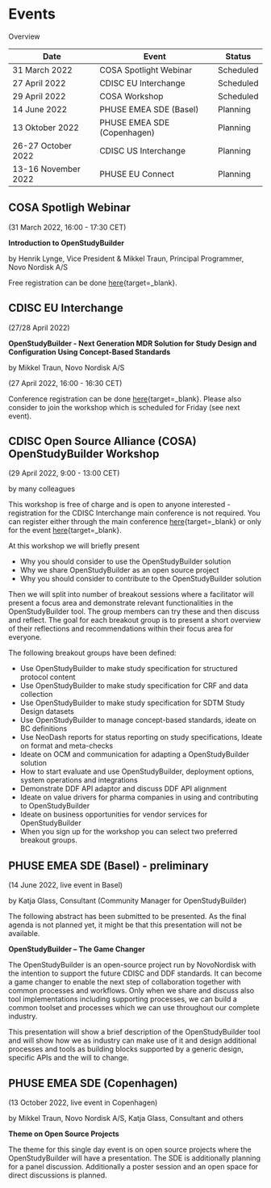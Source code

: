 # Events

Overview

Date | Event | Status 
-- | -- | -- 
31 March 2022 | COSA Spotlight Webinar | Scheduled 
27 April 2022 | CDISC EU Interchange | Scheduled 
29 April 2022 | COSA Workshop | Scheduled
14 June 2022 | PHUSE EMEA SDE (Basel) | Planning | 
13 Oktober 2022 | PHUSE EMEA SDE (Copenhagen) | Planning 
26-27 October 2022 | CDISC US Interchange |  Planning   
13-16 November 2022 | PHUSE EU Connect |  Planning 

## COSA Spotligh Webinar

(31 March 2022, 16:00 - 17:30 CET)

**Introduction to OpenStudyBuilder**

by Henrik Lynge, Vice President & Mikkel Traun, Principal Programmer, Novo Nordisk A/S

Free registration can be done [here](https://www.cdisc.org/events/webinar/cdisc-open-source-alliance-spotlight){target=_blank}.


## CDISC EU Interchange

(27/28 April 2022)

**OpenStudyBuilder - Next Generation MDR Solution for Study Design and Configuration Using Concept-Based Standards**

by Mikkel Traun, Novo Nordisk A/S

(27 April 2022, 16:00 - 16:30 CET)

Conference registration can be done [here](https://www.cdisc.org/events/interchange/2022-europe-interchange){target=_blank}. Please also consider to join the workshop which is scheduled for Friday (see next event).

## CDISC Open Source Alliance (COSA) OpenStudyBuilder Workshop

(29 April 2022, 9:00 - 13:00 CET)

by many colleagues

This workshop is free of charge and is open to anyone interested - registration for the CDISC Interchange main conference is not required. You can register either through the main conference [here](https://www.cdisc.org/events/interchange/2022-europe-interchange){target=_blank} or only for the event [here](https://www.cdisc.org/form/cosa-openstudybuilder-workshop-b){target=_blank}.

At this workshop we will briefly present

- Why you should consider to use the OpenStudyBuilder solution
- Why we share OpenStudyBuilder as an open source project
- Why you should consider to contribute to the OpenStudyBuilder solution
  
Then we will split into number of breakout sessions where a facilitator will present a focus area and demonstrate relevant functionalities in the OpenStudyBuilder tool. The group members can try these and then discuss and reflect. The goal for each breakout group is to present a short overview of their reflections and recommendations within their focus area for everyone.

The following breakout groups have been defined:

- Use OpenStudyBuilder to make study specification for structured protocol content
- Use OpenStudyBuilder to make study specification for CRF and data collection
- Use OpenStudyBuilder to make study specification for SDTM Study Design datasets
- Use OpenStudyBuilder to manage concept-based standards, ideate on BC definitions
- Use NeoDash reports for status reporting on study specifications, Ideate on format and meta-checks
- Ideate on OCM and communication for adapting a OpenStudyBuilder solution
- How to start evaluate and use OpenStudyBuilder, deployment options, system operations and integrations
- Demonstrate DDF API adaptor and discuss DDF API alignment
- Ideate on value drivers for pharma companies in using and contributing to OpenStudyBuilder
- Ideate on business opportunities for vendor services for OpenStudyBuilder
- When you sign up for the workshop you can select two preferred breakout groups.

## PHUSE EMEA SDE (Basel) - preliminary

(14 June 2022, live event in Basel)

by Katja Glass, Consultant (Community Manager for OpenStudyBuilder)

The following abstract has been submitted to be presented. As the final agenda is not planned yet, it might be that this presentation will not be available.

**OpenStudyBuilder – The Game Changer**

The OpenStudyBuilder is an open-source project run by NovoNordisk with the intention to support the future CDISC and DDF standards. It can become a game changer to enable the next step of collaboration together with common processes and workflows. Only when we share and discuss also tool implementations including supporting processes, we can build a common toolset and processes which we can use throughout our complete industry.

This presentation will show a brief description of the OpenStudyBuilder tool and will show how we as industry can make use of it and design additional processes and tools as building blocks supported by a generic design, specific APIs and the will to change.

## PHUSE EMEA SDE (Copenhagen)

(13 October 2022, live event in Copenhagen)

by Mikkel Traun, Novo Nordisk A/S, Katja Glass, Consultant and others

**Theme on Open Source Projects**

The theme for this single day event is on open source projects where the OpenStudyBuilder will have a presentation. The SDE is additionally planning for a panel discussion. Additionally  a poster session and an open space for direct discussions is planned.
